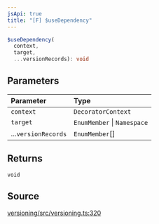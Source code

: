 ```yaml
---
jsApi: true
title: "[F] $useDependency"
---
```


```ts
$useDependency(
  context,
  target,
  ...versionRecords): void
```

## Parameters

| Parameter           | Type                        |
| :------------------ | :-------------------------- |
| `context`           | `DecoratorContext`          |
| `target`            | `EnumMember` \| `Namespace` |
| ...`versionRecords` | `EnumMember`[]              |

## Returns

`void`

## Source

[versioning/src/versioning.ts:320](https://github.com/markcowl/cadl/blob/3db15286/packages/versioning/src/versioning.ts#L320)
